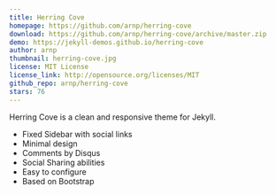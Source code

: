 ```yaml
---
title: Herring Cove
homepage: https://github.com/arnp/herring-cove
download: https://github.com/arnp/herring-cove/archive/master.zip
demo: https://jekyll-demos.github.io/herring-cove
author: arnp
thumbnail: herring-cove.jpg
license: MIT License
license_link: http://opensource.org/licenses/MIT
github_repo: arnp/herring-cove
stars: 76
---
```


Herring Cove is a clean and responsive theme for Jekyll.

* Fixed Sidebar with social links
* Minimal design
* Comments by Disqus
* Social Sharing abilities
* Easy to configure
* Based on Bootstrap
